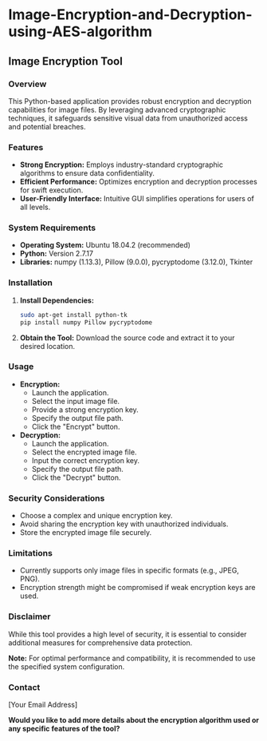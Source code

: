# Image-Encryption-and-Decryption-using-AES-algorithm
## Image Encryption Tool

### Overview
This Python-based application provides robust encryption and decryption capabilities for image files. By leveraging advanced cryptographic techniques, it safeguards sensitive visual data from unauthorized access and potential breaches.

### Features
* **Strong Encryption:** Employs industry-standard cryptographic algorithms to ensure data confidentiality.
* **Efficient Performance:** Optimizes encryption and decryption processes for swift execution.
* **User-Friendly Interface:** Intuitive GUI simplifies operations for users of all levels.

### System Requirements
* **Operating System:** Ubuntu 18.04.2 (recommended)
* **Python:** Version 2.7.17
* **Libraries:** numpy (1.13.3), Pillow (9.0.0), pycryptodome (3.12.0), Tkinter

### Installation
1. **Install Dependencies:**
   ```bash
   sudo apt-get install python-tk
   pip install numpy Pillow pycryptodome
   ```
2. **Obtain the Tool:** Download the source code and extract it to your desired location.

### Usage
* **Encryption:**
  * Launch the application.
  * Select the input image file.
  * Provide a strong encryption key.
  * Specify the output file path.
  * Click the "Encrypt" button.
* **Decryption:**
  * Launch the application.
  * Select the encrypted image file.
  * Input the correct encryption key.
  * Specify the output file path.
  * Click the "Decrypt" button.

### Security Considerations
* Choose a complex and unique encryption key.
* Avoid sharing the encryption key with unauthorized individuals.
* Store the encrypted image file securely.

### Limitations
* Currently supports only image files in specific formats (e.g., JPEG, PNG).
* Encryption strength might be compromised if weak encryption keys are used.

### Disclaimer
While this tool provides a high level of security, it is essential to consider additional measures for comprehensive data protection.
 
**Note:** For optimal performance and compatibility, it is recommended to use the specified system configuration.
 
### Contact
[Your Email Address]

**Would you like to add more details about the encryption algorithm used or any specific features of the tool?** 


